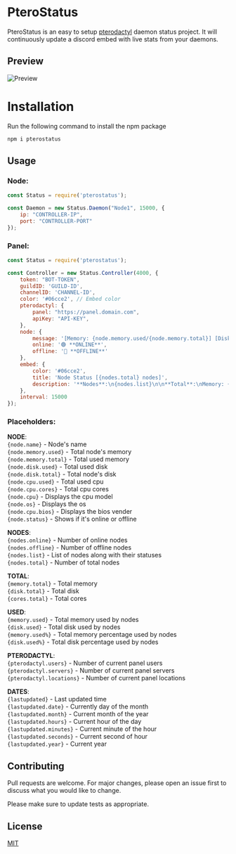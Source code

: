 # PteroStatus

PteroStatus is an easy to setup [pterodactyl](https://github.com/pterodactyl/panel) daemon status project. It will continuously update a discord embed with live stats from your daemons.

## Preview

![Preview](https://i.gyazo.com/fe785175ce3e08ece87ab234df6993ed.png)

# Installation

Run the following command to install the npm package

```bash
npm i pterostatus
```

## Usage

### Node:
```javascript
const Status = require('pterostatus');

const Daemon = new Status.Daemon("Node1", 15000, {
    ip: "CONTROLLER-IP",
    port: "CONTROLLER-PORT"
});
```

### Panel:
```javascript
const Status = require('pterostatus');

const Controller = new Status.Controller(4000, {
    token: "BOT-TOKEN",
    guildID: 'GUILD-ID',
    channelID: 'CHANNEL-ID',
    color: '#06cce2', // Embed color
    pterodactyl: {
        panel: "https://panel.domain.com",
        apiKey: "API-KEY",
    },
    node: {
        message: '[Memory: {node.memory.used/{node.memory.total}] [Disk: {node.disk.used}/{node.disk.total}]',
        online: '🟢 **ONLINE**',
        offline: '🔴 **OFFLINE**'
    },
    embed: {
        color: '#06cce2',
        title: 'Node Status [{nodes.total} nodes]',
        description: '**Nodes**:\n{nodes.list}\n\n**Total**:\nMemory: {memory.used}/{memory.total}\nDisk: {disk.used}/{disk.total}\n\n**Pterodactyl:**\nUsers: {pterodactyl.users}\nServers: {pterodactyl.servers}'
    },
    interval: 15000
});
```


### Placeholders:
**NODE**:<br />
`{node.name}` - Node's name<br />
`{node.memory.used}` - Total node's memory<br />
`{node.memory.total}` - Total used memory<br />
`{node.disk.used}` - Total used disk<br />
`{node.disk.total}` - Total node's disk<br />
`{node.cpu.used}` - Total used cpu<br />
`{node.cpu.cores}` - Total cpu cores<br />
`{node.cpu}` - Displays the cpu model<br />
`{node.os}` - Displays the os<br />
`{node.cpu.bios}` - Displays the bios vender<br />
`{node.status}` - Shows if it's online or offline<br />

**NODES**:<br />
`{nodes.online}` - Number of online nodes<br />
`{nodes.offline}` - Number of offline nodes<br />
`{nodes.list}` - List of nodes along with their statuses<br />
`{nodes.total}` - Number of total nodes<br />

**TOTAL**:<br />
`{memory.total}` - Total memory<br />
`{disk.total}` - Total disk<br />
`{cores.total}` - Total cores<br />

**USED**:<br />
`{memory.used}` - Total memory used by nodes<br />
`{disk.used}` - Total disk used by nodes<br />
`{memory.used%}` - Total memory percentage used by nodes<br />
`{disk.used%}` - Total disk percentage used by nodes<br />

**PTERODACTYL**:<br />
`{pterodactyl.users}` - Number of current panel users<br />
`{pterodactyl.servers}` - Number of current panel servers<br />
`{pterodactyl.locations}` - Number of current panel locations<br />

**DATES**:<br />
`{lastupdated}` - Last updated time<br />
`{lastupdated.date}` - Currently day of the month<br />
`{lastupdated.month}` - Current month of the year<br />
`{lastupdated.hours}` - Current hour of the day<br />
`{lastupdated.minutes}` - Current minute of the hour<br />
`{lastupdated.seconds}` - Current second of hour<br />
`{lastupdated.year}` - Current year<br />

## Contributing
Pull requests are welcome. For major changes, please open an issue first to discuss what you would like to change.

Please make sure to update tests as appropriate.

## License
[MIT](https://choosealicense.com/licenses/mit/)